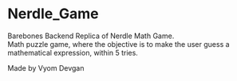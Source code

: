 # Nerdle_Game
Barebones Backend Replica of Nerdle Math Game.
</br>
Math puzzle game, where the objective is to make the user guess a mathematical expression, within 5 tries.


Made by Vyom Devgan
